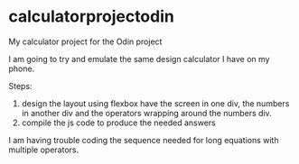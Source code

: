 # calculatorprojectodin
My calculator project for the Odin project

I am going to try and emulate the same design calculator I have on my phone.

Steps:

1. design the layout using flexbox
have the screen in one div, the numbers in another div and the operators
wrapping around the numbers div.
2. compile the js code to produce the needed answers


I am having trouble coding the sequence needed for long equations with multiple operators.

